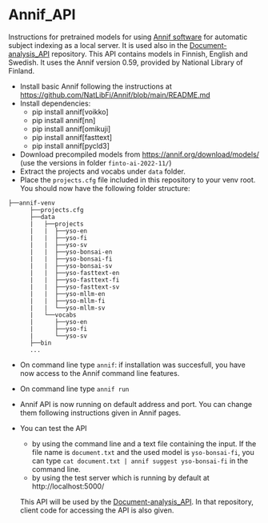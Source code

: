 # Annif_API
Instructions for pretrained models for using [Annif software](https://annif.org/) for automatic subject indexing as a local server. It is used also in the [Document-analysis_API](https://github.com/DALAI-project/Document-analysis_API) repository.
This API contains models in Finnish, English and Swedish. It uses the Annif version 0.59, provided by National Library of Finland. 
- Install basic Annif following the instructions at https://github.com/NatLibFi/Annif/blob/main/README.md
- Install dependencies:
  - pip install annif[voikko]
  - pip install annif[nn]
  - pip install annif[omikuji]
  - pip install annif[fasttext]
  - pip install annif[pycld3]
- Download precompiled models from https://annif.org/download/models/ (use the versions in folder `finto-ai-2022-11/`)
- Extract the projects and vocabs under `data` folder.
- Place the `projects.cfg` file included in this repository to your venv root. You should now have the following folder structure:
```
├──annif-venv 
      ├──projects.cfg
      ├──data
      |   ├──projects
      |   |  ├──yso-en
      |   |  ├──yso-fi
      |   |  ├──yso-sv
      |   |  ├──yso-bonsai-en
      |   |  ├──yso-bonsai-fi
      |   |  ├──yso-bonsai-sv
      |   |  ├──yso-fasttext-en
      |   |  ├──yso-fasttext-fi
      |   |  ├──yso-fasttext-sv
      |   |  ├──yso-mllm-en
      |   |  ├──yso-mllm-fi
      |   |  └──yso-mllm-sv
      |   └──vocabs
      |      ├──yso-en
      |      ├──yso-fi
      |      └──yso-sv
      ├──bin
      ...
```
- On command line type `annif`: if installation was succesfull, you have now access to the Annif command line features.
- On command line type `annif run`
- Annif API is now running on default address and port. You can change them following instructions given in Annif pages.
- You can test the API
  - by using the command line and a text file containing the input. If the file name is `document.txt` and the used model is `yso-bonsai-fi`, you can type `cat document.txt | annif suggest yso-bonsai-fi` in the command line.
  - by using the test server which is running by default at http://localhost:5000/ 

  This API will be used by the [Document-analysis_API](https://github.com/DALAI-project/Document-analysis_API). In that repository, client code for accessing the API is also given.
